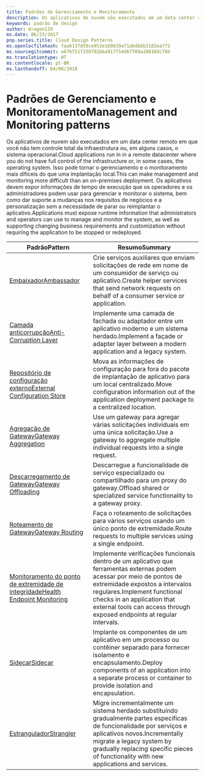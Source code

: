 ```yaml
---
title: Padrões de Gerenciamento e Monitoramento
description: Os aplicativos de nuvem são executados em um data center remoto em que você não tem controle total da infraestrutura ou, em alguns casos, o sistema operacional. Isso pode tornar o gerenciamento e o monitoramento mais difíceis do que uma implantação local. Os aplicativos devem expor informações de tempo de execução que os operadores e os administradores podem usar para gerenciar e monitorar o sistema, bem como dar suporte a mudanças nos requisitos de negócios e a personalização sem a necessidade de parar ou reimplantar o aplicativo.
keywords: padrão de design
author: dragon119
ms.date: 06/23/2017
pnp.series.title: Cloud Design Patterns
ms.openlocfilehash: faab137d59ce952e169839a71abdbbb3103ea772
ms.sourcegitcommit: e67b751f230792bba917754d67789a20810dc76b
ms.translationtype: HT
ms.contentlocale: pt-BR
ms.lasthandoff: 04/06/2018
---
```

# <a name="management-and-monitoring-patterns"></a><span data-ttu-id="b958e-106">Padrões de Gerenciamento e Monitoramento</span><span class="sxs-lookup"><span data-stu-id="b958e-106">Management and Monitoring patterns</span></span>

<span data-ttu-id="b958e-107">Os aplicativos de nuvem são executados em um data center remoto em que você não tem controle total da infraestrutura ou, em alguns casos, o sistema operacional.</span><span class="sxs-lookup"><span data-stu-id="b958e-107">Cloud applications run in in a remote datacenter where you do not have full control of the infrastructure or, in some cases, the operating system.</span></span> <span data-ttu-id="b958e-108">Isso pode tornar o gerenciamento e o monitoramento mais difíceis do que uma implantação local.</span><span class="sxs-lookup"><span data-stu-id="b958e-108">This can make management and monitoring more difficult than an on-premises deployment.</span></span> <span data-ttu-id="b958e-109">Os aplicativos devem expor informações de tempo de execução que os operadores e os administradores podem usar para gerenciar e monitorar o sistema, bem como dar suporte a mudanças nos requisitos de negócios e a personalização sem a necessidade de parar ou reimplantar o aplicativo.</span><span class="sxs-lookup"><span data-stu-id="b958e-109">Applications must expose runtime information that administrators and operators can use to manage and monitor the system, as well as supporting changing business requirements and customization without requiring the application to be stopped or redeployed.</span></span>


|                              <span data-ttu-id="b958e-110">Padrão</span><span class="sxs-lookup"><span data-stu-id="b958e-110">Pattern</span></span>                               |                                                              <span data-ttu-id="b958e-111">Resumo</span><span class="sxs-lookup"><span data-stu-id="b958e-111">Summary</span></span>                                                              |
|--------------------------------------------------------------------|-----------------------------------------------------------------------------------------------------------------------------------|
|                   [<span data-ttu-id="b958e-112">Embaixador</span><span class="sxs-lookup"><span data-stu-id="b958e-112">Ambassador</span></span>](../ambassador.md)                   |                 <span data-ttu-id="b958e-113">Crie serviços auxiliares que enviam solicitações de rede em nome de um consumidor de serviço ou aplicativo.</span><span class="sxs-lookup"><span data-stu-id="b958e-113">Create helper services that send network requests on behalf of a consumer service or application.</span></span>                 |
|        [<span data-ttu-id="b958e-114">Camada anticorrupção</span><span class="sxs-lookup"><span data-stu-id="b958e-114">Anti-Corruption Layer</span></span>](../anti-corruption-layer.md)        |                       <span data-ttu-id="b958e-115">Implemente uma camada de fachada ou adaptador entre um aplicativo moderno e um sistema herdado.</span><span class="sxs-lookup"><span data-stu-id="b958e-115">Implement a façade or adapter layer between a modern application and a legacy system.</span></span>                       |
| [<span data-ttu-id="b958e-116">Repositório de configuração externo</span><span class="sxs-lookup"><span data-stu-id="b958e-116">External Configuration Store</span></span>](../external-configuration-store.md) |                <span data-ttu-id="b958e-117">Mova as informações de configuração para fora do pacote de implantação de aplicativo para um local centralizado.</span><span class="sxs-lookup"><span data-stu-id="b958e-117">Move configuration information out of the application deployment package to a centralized location.</span></span>                |
|          [<span data-ttu-id="b958e-118">Agregação de Gateway</span><span class="sxs-lookup"><span data-stu-id="b958e-118">Gateway Aggregation</span></span>](../gateway-aggregation.md)          |                          <span data-ttu-id="b958e-119">Use um gateway para agregar várias solicitações individuais em uma única solicitação.</span><span class="sxs-lookup"><span data-stu-id="b958e-119">Use a gateway to aggregate multiple individual requests into a single request.</span></span>                           |
|           [<span data-ttu-id="b958e-120">Descarregamento de Gateway</span><span class="sxs-lookup"><span data-stu-id="b958e-120">Gateway Offloading</span></span>](../gateway-offloading.md)           |                              <span data-ttu-id="b958e-121">Descarregue a funcionalidade de serviço especializado ou compartilhado para um proxy do gateway.</span><span class="sxs-lookup"><span data-stu-id="b958e-121">Offload shared or specialized service functionality to a gateway proxy.</span></span>                              |
|              [<span data-ttu-id="b958e-122">Roteamento de Gateway</span><span class="sxs-lookup"><span data-stu-id="b958e-122">Gateway Routing</span></span>](../gateway-routing.md)              |                                   <span data-ttu-id="b958e-123">Faça o roteamento de solicitações para vários serviços usando um único ponto de extremidade.</span><span class="sxs-lookup"><span data-stu-id="b958e-123">Route requests to multiple services using a single endpoint.</span></span>                                    |
|   [<span data-ttu-id="b958e-124">Monitoramento do ponto de extremidade de integridade</span><span class="sxs-lookup"><span data-stu-id="b958e-124">Health Endpoint Monitoring</span></span>](../health-endpoint-monitoring.md)   |   <span data-ttu-id="b958e-125">Implemente verificações funcionais dentro de um aplicativo que ferramentas externas podem acessar por meio de pontos de extremidade expostos a intervalos regulares.</span><span class="sxs-lookup"><span data-stu-id="b958e-125">Implement functional checks in an application that external tools can access through exposed endpoints at regular intervals.</span></span>    |
|                      [<span data-ttu-id="b958e-126">Sidecar</span><span class="sxs-lookup"><span data-stu-id="b958e-126">Sidecar</span></span>](../sidecar.md)                      |         <span data-ttu-id="b958e-127">Implante os componentes de um aplicativo em um processo ou contêiner separado para fornecer isolamento e encapsulamento.</span><span class="sxs-lookup"><span data-stu-id="b958e-127">Deploy components of an application into a separate process or container to provide isolation and encapsulation.</span></span>          |
|                    [<span data-ttu-id="b958e-128">Estrangulador</span><span class="sxs-lookup"><span data-stu-id="b958e-128">Strangler</span></span>](../strangler.md)                    | <span data-ttu-id="b958e-129">Migre incrementalmente um sistema herdado substituindo gradualmente partes específicas de funcionalidade por serviços e aplicativos novos.</span><span class="sxs-lookup"><span data-stu-id="b958e-129">Incrementally migrate a legacy system by gradually replacing specific pieces of functionality with new applications and services.</span></span> |

